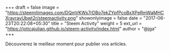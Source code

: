 +++
draft = false
image = "https://steemitimages.com/DQmVKWs7rDBo7ekZYpfPcoBxXPeRmWaMHCXravravUbwt2r/steemactivity.png"
showonlyimage = false
date = "2017-06-23T20:22:08+05:30"
title = "Steem Activity"
weight = 5
ext_url = "https://joticajulian.github.io/steem-activity/index.html"
author = "@jga"
+++

Découvrerez le meilleur moment pour publier vos articles.

<!--more-->
